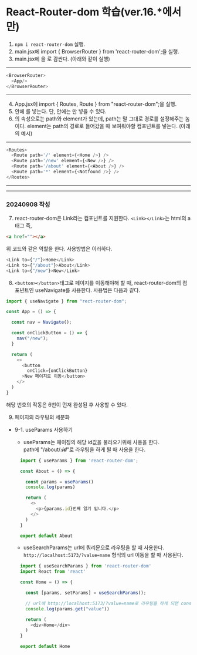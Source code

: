 # React-Router-dom 학습(ver.16.*에서만)

1. ```npm i react-router-dom``` 실행.
2. main.jsx에 import { BrowserRouter } from 'react-router-dom';을 실행.
3. main.jsx에 <App/>을 <BrowserRouter></BrowserRouter>로 감싼다. (아래와 같이 실행)
---
  ```javascript
  <BrowserRouter>
    <App/>
  </BrowserRouter>
  ```
---
4. App.jsx에 import { Routes, Route } from "react-router-dom";을 실행.
5. <Routes></Routes>안에 <Route />를 넣는다. 단, <Routes></Routes>안에는 <Route />만 넣을 수 있다.
6. <Route />의 속성으로는 path와 element가 있는데, path는 말 그대로 경로를 설정해주는 놈이다. element는 path의 경로로 들어갔을 때 보여줘야할 컴포넌트를 넣는다. (아래의 예시)
---
```javascript
<Routes>
  <Route path='/' element={<Home />} />
  <Route path='/new' element={<New />} />
  <Route path='/about' element={<About />} />
  <Route path='*' element={<Notfound />} />
</Routes>
```
---
---
### 20240908 작성

7. react-router-dom은 Link라는 컴포넌트를 지원한다.
```<Link></Link>```는 html의 a태그 즉,
```html
<a href=""></a>
```
위 코드와 같은 역할을 한다.
사용방법은 이러하다.
```javascript
<Link to={"/"}>Home</Link>
<Link to={"/about"}>About</Link>
<Link to={"/new"}>New</Link>
```
8. ```<button></button>```태그로 페이지를 이동해야해 할 때, react-router-dom의 컴포넌트인 useNavigate를 사용한다. 사용법은 다음과 같다.
```javascript
import { useNavigate } from "rect-router-dom";

const App = () => {

  const nav = Navigate();

  const onClickButton = () => {
    nav("/new");
  }

  return (
    <>
      <button
        onClick={onClickButton}
      >New 페이지로 이동</button>
    </>
  )
}
```
해당 번호의 작동은 6번이 먼저 완성된 후 사용할 수 있다.

9. 페이지의 라우팅의 세분화
* 9-1. useParams 사용하기
  * useParams는 페이징의 해당 id값을 불러오기위해 사용을 한다.<br/>
  path에 "/about/<i style="font-weight: bold;">:id</i>"로 라우팅을 하게 될 때 사용을 한다.<br/>
  ```javascript
    import { useParams } from 'react-router-dom';

    const About = () => {

      const params = useParams()
      console.log(params)

      return (
        <>
          <p>{params.id}번째 일기 입니다.</p>
        </>
      )
    }

    export default About
  ```

  * useSearchParams는 url에 쿼리문으로 라우팅을 할 때 사용한다.<br/>
  ```http://localhost:5173/?value=name```
  형식의 url 이동을 할 때 사용된다.
  ```javascript
    import { useSearchParams } from 'react-router-dom'
    import React from 'react'

    const Home = () => {

      const [params, setParams] = useSearchParams();

      // url에 http://localhost:5173/?value=name로 라우팅을 하게 되면 console창에 name이 출력 된다.
      console.log(params.get("value"))

      return (
        <div>Home</div>
      )
    }

    export default Home
  ```